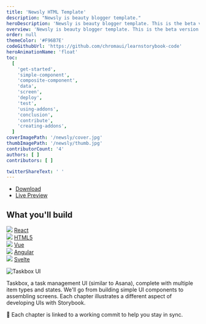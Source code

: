 ```yaml
---
title: 'Newsly HTML Template'
description: "Newsly is beauty blogger template."
heroDescription: 'Newsly is beauty blogger template. This is the beta version where everyone easy to development to next layout.'
overview: 'Newsly is beauty blogger template. This is the beta version where everyone easy to development to next layout. Newsly created using bootstrap 4 and responsive column and card. Compatible with various device screen size.'
order: null
themeColor: '#F96B7E'
codeGithubUrl: 'https://github.com/chromaui/learnstorybook-code'
heroAnimationName: 'float'
toc:
  [
    'get-started',
    'simple-component',
    'composite-component',
    'data',
    'screen',
    'deploy',
    'test',
    'using-addons',
    'conclusion',
    'contribute',
    'creating-addons',
  ]
coverImagePath: '/newsly/cover.jpg'
thumbImagePath: '/newsly/thumb.jpg'
contributorCount: '4'
authors: [ ]
contributors: [ ]

twitterShareText: ' '
---
```


<div class="btn-download">
  <ul class="listing-download">
    <li><a class="link-download paddle_button" href="#!" data-product="614607">Download</a></li>
    <li><a class="link-demo" target="_blank" href="https://kontena.website/html/theme/newsly">Live Preview</a></li>
  </ul>
</div>

<h2>What you'll build</h2>

<div class="badge-box">
  <div class="badge">
    <img src="/frameworks/logo-react.svg">
    <a href="/intro-to-storybook/react/en/get-started/"> React</a>
  </div>
  <div class="badge">
    <img src="/frameworks/logo-react.svg">
    <a href="/intro-to-storybook/react-native/en/get-started/"> HTML5</a>
  </div>
  <div class="badge">
    <img src="/frameworks/logo-vue.svg">
    <a href="/intro-to-storybook/vue/en/get-started/"> Vue</a>
  </div>
  <div class="badge">
    <img src="/frameworks/logo-angular.svg">
    <a href="/intro-to-storybook/angular/en/get-started/"> Angular</a>
  </div>
  <div class="badge">
   <img src="/frameworks/logo-svelte.svg">
   <a href="/intro-to-storybook/svelte/en/get-started/">  Svelte</a>
  </div>
</div>

![Taskbox UI](/intro-to-storybook/ss-browserchrome-taskbox-learnstorybook.png)

Taskbox, a task management UI (similar to Asana), complete with multiple item types and states. We'll go from building simple UI components to assembling screens. Each chapter illustrates a different aspect of developing UIs with Storybook.

📖 Each chapter is linked to a working commit to help you stay in sync.
